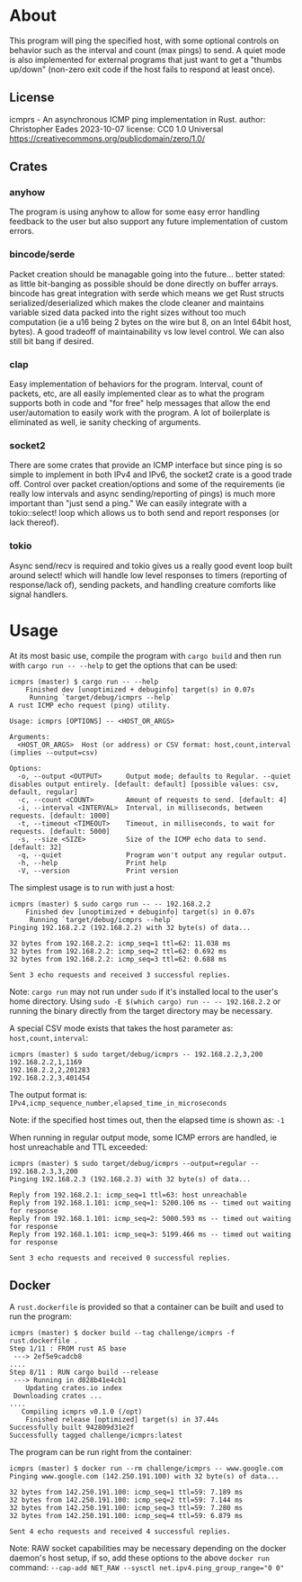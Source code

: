 # About
This program will ping the specified host, with some optional controls on behavior such as the
interval and count (max pings) to send. A quiet mode is also implemented for external programs
that just want to get a "thumbs up/down" (non-zero exit code if the host fails to respond at
least once).

## License
icmprs - An asynchronous ICMP ping implementation in Rust.
author: Christopher Eades 2023-10-07
license: CC0 1.0 Universal https://creativecommons.org/publicdomain/zero/1.0/

## Crates
### anyhow
The program is using anyhow to allow for some easy error handling feedback to the user but also
support any future implementation of custom errors.

### bincode/serde
Packet creation should be managable going into the future... better stated: as little bit-banging
as possible should be done directly on buffer arrays. bincode has great integration with serde
which means we get Rust structs serialized/deserialized which makes the clode cleaner and maintains
variable sized data packed into the right sizes without too much computation (ie a u16 being 2 bytes
on the wire but 8, on an Intel 64bit host, bytes). A good tradeoff of maintainability vs low level
control. We can also still bit bang if desired.

### clap
Easy implementation of behaviors for the program. Interval, count of packets, etc, are all easily
implemented clear as to what the program supports both in code and "for free" help messages that
allow the end user/automation to easily work with the program. A lot of boilerplate is eliminated
as well, ie sanity checking of arguments.

### socket2
There are some crates that provide an ICMP interface but since ping is so simple to implement in
both IPv4 and IPv6, the socket2 crate is a good trade off. Control over packet creation/options
and some of the requirements (ie really low intervals and async sending/reporting of pings) is
much more important than "just send a ping." We can easily integrate with a tokio::select! loop
which allows us to both send and report responses (or lack thereof).

### tokio
Async send/recv is required and tokio gives us a really good event loop built around select!
which will handle low level responses to timers (reporting of response/lack of), sending packets,
and handling creature comforts like signal handlers.

# Usage
At its most basic use, compile the program with `cargo build` and then run with `cargo run -- --help` to get the options that can be used:
```
icmprs (master) $ cargo run -- --help
    Finished dev [unoptimized + debuginfo] target(s) in 0.07s
     Running `target/debug/icmprs --help`
A rust ICMP echo request (ping) utility.

Usage: icmprs [OPTIONS] -- <HOST_OR_ARGS>

Arguments:
  <HOST_OR_ARGS>  Host (or address) or CSV format: host,count,interval (implies --output=csv)

Options:
  -o, --output <OUTPUT>      Output mode; defaults to Regular. --quiet disables output entirely. [default: default] [possible values: csv, default, regular]
  -c, --count <COUNT>        Amount of requests to send. [default: 4]
  -i, --interval <INTERVAL>  Interval, in milliseconds, between requests. [default: 1000]
  -t, --timeout <TIMEOUT>    Timeout, in milliseconds, to wait for requests. [default: 5000]
  -s, --size <SIZE>          Size of the ICMP echo data to send. [default: 32]
  -q, --quiet                Program won't output any regular output.
  -h, --help                 Print help
  -V, --version              Print version

```

The simplest usage is to run with just a host:
```
icmprs (master) $ sudo cargo run -- -- 192.168.2.2
    Finished dev [unoptimized + debuginfo] target(s) in 0.07s
     Running `target/debug/icmprs --help`
Pinging 192.168.2.2 (192.168.2.2) with 32 byte(s) of data...

32 bytes from 192.168.2.2: icmp_seq=1 ttl=62: 11.038 ms
32 bytes from 192.168.2.2: icmp_seq=2 ttl=62: 0.692 ms
32 bytes from 192.168.2.2: icmp_seq=3 ttl=62: 0.688 ms

Sent 3 echo requests and received 3 successful replies.
```

Note: `cargo run` may not run under `sudo` if it's installed local to the user's home directory. Using `sudo -E $(which cargo) run -- -- 192.168.2.2` or running the binary directly from the target directory may be necessary.

A special CSV mode exists that takes the host parameter as: `host,count,interval`:
```
icmprs (master) $ sudo target/debug/icmprs -- 192.168.2.2,3,200
192.168.2.2,1,1169
192.168.2.2,2,201283
192.168.2.2,3,401454
```
The output format is: `IPv4,icmp_sequence_number,elapsed_time_in_microseconds`

Note: if the specified host times out, then the elapsed time is shown as: `-1`

When running in regular output mode, some ICMP errors are handled, ie host unreachable and TTL exceeded:
```
icmprs (master) $ sudo target/debug/icmprs --output=regular -- 192.168.2.3,3,200
Pinging 192.168.2.3 (192.168.2.3) with 32 byte(s) of data...

Reply from 192.168.2.1: icmp_seq=1 ttl=63: host unreachable
Reply from 192.168.1.101: icmp_seq=1: 5200.106 ms -- timed out waiting for response
Reply from 192.168.1.101: icmp_seq=2: 5000.593 ms -- timed out waiting for response
Reply from 192.168.1.101: icmp_seq=3: 5199.466 ms -- timed out waiting for response

Sent 3 echo requests and received 0 successful replies.
```

## Docker

A `rust.dockerfile` is provided so that a container can be built and used to run the program:
```
icmprs (master) $ docker build --tag challenge/icmprs -f rust.dockerfile .
Step 1/11 : FROM rust AS base
 ---> 2ef5e9cadcb8
....
Step 8/11 : RUN cargo build --release
 ---> Running in d828b41e4cb1
    Updating crates.io index
 Downloading crates ...
....
   Compiling icmprs v0.1.0 (/opt)
    Finished release [optimized] target(s) in 37.44s
Successfully built 942809d31e2f
Successfully tagged challenge/icmprs:latest
```

The program can be run right from the container:
```
icmprs (master) $ docker run --rm challenge/icmprs -- www.google.com
Pinging www.google.com (142.250.191.100) with 32 byte(s) of data...

32 bytes from 142.250.191.100: icmp_seq=1 ttl=59: 7.189 ms
32 bytes from 142.250.191.100: icmp_seq=2 ttl=59: 7.144 ms
32 bytes from 142.250.191.100: icmp_seq=3 ttl=59: 7.280 ms
32 bytes from 142.250.191.100: icmp_seq=4 ttl=59: 6.879 ms

Sent 4 echo requests and received 4 successful replies.
```

Note: RAW socket capabilities may be necessary depending on the docker daemon's host setup, if so, add these options to the above `docker run` command: `--cap-add NET_RAW --sysctl net.ipv4.ping_group_range="0 0"`